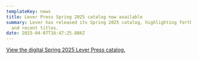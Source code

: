 ```yaml
---
templateKey: news
title: Lever Press Spring 2025 catalog now available
summary: Lever has released its Spring 2025 catalog, highlighting forthcoming
  and recent titles.
date: 2025-04-07T16:47:25.886Z
---
```

[V﻿iew the digital Spring 2025 Lever Press catalog.](static/assets/lp-spring-2025-final.pdf)